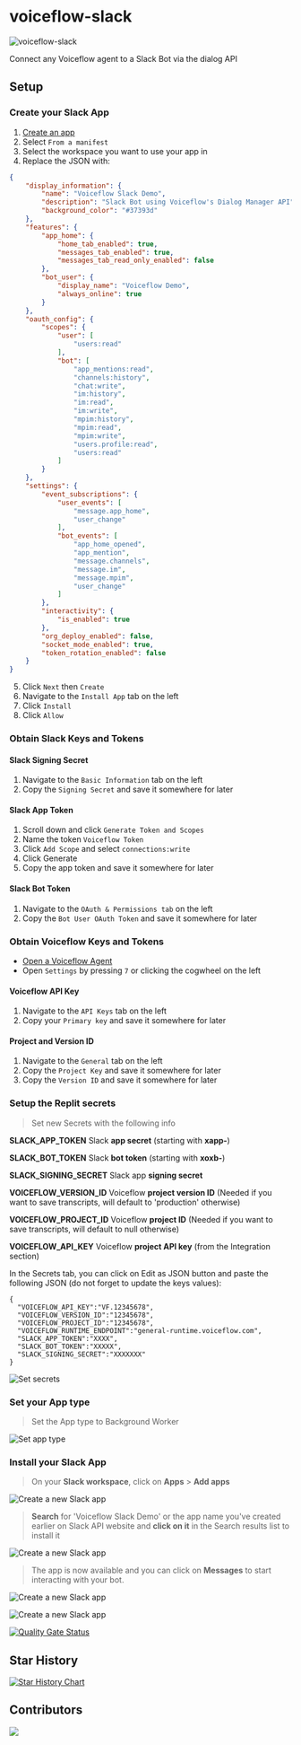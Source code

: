 # voiceflow-slack

![voiceflow-slack](https://github.com/Maclean-D/voiceflow-slack/raw/main/voiceflow-slack.png)

Connect any Voiceflow agent to a Slack Bot via the dialog API


## Setup

### Create your Slack App

1. [Create an app](https://api.slack.com/apps?new_app=1)
2. Select `From a manifest`
3. Select the workspace you want to use your app in
4. Replace the JSON with:

```json
{
    "display_information": {
        "name": "Voiceflow Slack Demo",
        "description": "Slack Bot using Voiceflow's Dialog Manager API",
        "background_color": "#37393d"
    },
    "features": {
        "app_home": {
            "home_tab_enabled": true,
            "messages_tab_enabled": true,
            "messages_tab_read_only_enabled": false
        },
        "bot_user": {
            "display_name": "Voiceflow Demo",
            "always_online": true
        }
    },
    "oauth_config": {
        "scopes": {
            "user": [
                "users:read"
            ],
            "bot": [
                "app_mentions:read",
                "channels:history",
                "chat:write",
                "im:history",
                "im:read",
                "im:write",
                "mpim:history",
                "mpim:read",
                "mpim:write",
                "users.profile:read",
                "users:read"
            ]
        }
    },
    "settings": {
        "event_subscriptions": {
            "user_events": [
                "message.app_home",
                "user_change"
            ],
            "bot_events": [
                "app_home_opened",
                "app_mention",
                "message.channels",
                "message.im",
                "message.mpim",
                "user_change"
            ]
        },
        "interactivity": {
            "is_enabled": true
        },
        "org_deploy_enabled": false,
        "socket_mode_enabled": true,
        "token_rotation_enabled": false
    }
}
```

5. Click `Next` then `Create`
6. Navigate to the `Install App` tab on the left
7. Click `Install`
8. Click `Allow`

### Obtain Slack Keys and Tokens

#### Slack Signing Secret

1. Navigate to the `Basic Information` tab on the left
2. Copy the `Signing Secret` and save it somewhere for later

#### Slack App Token

1. Scroll down and click `Generate Token and Scopes`
2. Name the token `Voiceflow Token`
3. Click `Add Scope` and select `connections:write`
4. Click Generate
5. Copy the app token and save it somewhere for later

#### Slack Bot Token

1. Navigate to the `OAuth & Permissions tab` on the left
2. Copy the `Bot User OAuth Token` and save it somewhere for later

### Obtain Voiceflow Keys and Tokens

- [Open a Voiceflow Agent](https://creator.voiceflow.com/workspace/)
- Open `Settings` by pressing `7` or clicking the cogwheel on the left

#### Voiceflow API Key

1. Navigate to the `API Keys` tab on the left
2. Copy your `Primary key` and save it somewhere for later

#### Project and Version ID

1. Navigate to the `General` tab on the left
2. Copy the `Project Key` and save it somewhere for later
3. Copy the `Version ID` and save it somewhere for later

### Setup the Replit secrets

> Set new Secrets with the following info

**SLACK\_APP\_TOKEN**
Slack **app secret** (starting with **xapp-**)

**SLACK\_BOT\_TOKEN**
Slack **bot token** (starting with **xoxb-**)

**SLACK\_SIGNING\_SECRET**
Slack app **signing secret**

**VOICEFLOW\_VERSION\_ID**
Voiceflow **project version ID** (Needed if you want to save transcripts, will default to 'production' otherwise)

**VOICEFLOW\_PROJECT\_ID**
Voiceflow **project ID** (Needed if you want to save transcripts, will default to null otherwise)

**VOICEFLOW\_API\_KEY**
Voiceflow **project API key** (from the Integration section)

In the Secrets tab, you can click on Edit as JSON button and paste the following JSON (do not forget to update the keys values):
```
{
  "VOICEFLOW_API_KEY":"VF.12345678",
  "VOICEFLOW_VERSION_ID":"12345678",
  "VOICEFLOW_PROJECT_ID":"12345678",
  "VOICEFLOW_RUNTIME_ENDPOINT":"general-runtime.voiceflow.com",
  "SLACK_APP_TOKEN":"XXXX",
  "SLACK_BOT_TOKEN":"XXXXX",
  "SLACK_SIGNING_SECRET":"XXXXXXX"
}
```
![Set secrets](doc/images/replit/secrets.png)

### Set your App type

> Set the App type to Background Worker

![Set app type](doc/images/replit/type.png)

### Install your Slack App

> On your **Slack workspace**, click on **Apps** > **Add apps**

![Create a new Slack app](doc/images/slack/slack-add-app.png)

> **Search** for 'Voiceflow Slack Demo' or the app name you've created earlier on Slack API website and **click on it** in the Search results list to install it

![Create a new Slack app](doc/images/slack/slack-install-app.png)

> The app is now available and you can click on **Messages** to start interacting with your bot.

![Create a new Slack app](doc/images/slack/slack-try-app.png)

![Create a new Slack app](doc/images/slack/slack-bot.png)


[![Quality Gate Status](https://sonarcloud.io/api/project_badges/measure?project=voiceflow-community_voiceflow-slack&metric=alert_status)](https://sonarcloud.io/summary/new_code?id=voiceflow-community_voiceflow-slack)


## Star History

[![Star History Chart](https://api.star-history.com/svg?repos=Maclean-D/voiceflow-slack&type=Date)](https://star-history.com/#Maclean-D/voiceflow-slack&Date)

## Contributors

<a href="https://github.com/Maclean-D/voiceflow-slack/graphs/contributors">
  <img src="https://contrib.rocks/image?repo=Maclean-D/voiceflow-slack" />
</a>
